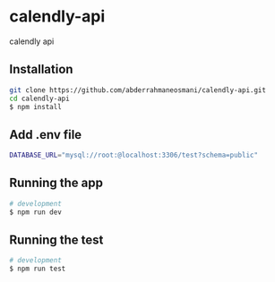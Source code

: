 # calendly-api
calendly api





## Installation

```bash
git clone https://github.com/abderrahmaneosmani/calendly-api.git
cd calendly-api
$ npm install

```
## Add .env file
```bash
DATABASE_URL="mysql://root:@localhost:3306/test?schema=public"


```


## Running the app

```bash
# development
$ npm run dev
```

## Running the test
```bash
# development
$ npm run test
```
